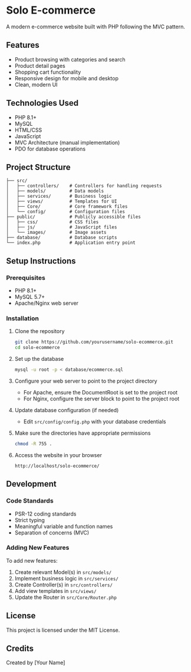 # Solo E-commerce

A modern e-commerce website built with PHP following the MVC pattern.

## Features

- Product browsing with categories and search
- Product detail pages
- Shopping cart functionality
- Responsive design for mobile and desktop
- Clean, modern UI

## Technologies Used

- PHP 8.1+
- MySQL
- HTML/CSS
- JavaScript
- MVC Architecture (manual implementation)
- PDO for database operations

## Project Structure

```
├── src/
│   ├── controllers/    # Controllers for handling requests
│   ├── models/         # Data models
│   ├── services/       # Business logic
│   ├── views/          # Templates for UI
│   ├── Core/           # Core framework files
│   └── config/         # Configuration files
├── public/             # Publicly accessible files
│   ├── css/            # CSS files
│   ├── js/             # JavaScript files
│   └── images/         # Image assets
├── database/           # Database scripts
└── index.php           # Application entry point
```

## Setup Instructions

### Prerequisites

- PHP 8.1+
- MySQL 5.7+
- Apache/Nginx web server

### Installation

1. Clone the repository
   ```bash
   git clone https://github.com/yourusername/solo-ecommerce.git
   cd solo-ecommerce
   ```

2. Set up the database
   ```bash
   mysql -u root -p < database/ecommerce.sql
   ```

3. Configure your web server to point to the project directory
   - For Apache, ensure the DocumentRoot is set to the project root
   - For Nginx, configure the server block to point to the project root

4. Update database configuration (if needed)
   - Edit `src/config/config.php` with your database credentials

5. Make sure the directories have appropriate permissions
   ```bash
   chmod -R 755 .
   ```

6. Access the website in your browser
   ```
   http://localhost/solo-ecommerce/
   ```

## Development

### Code Standards

- PSR-12 coding standards
- Strict typing
- Meaningful variable and function names
- Separation of concerns (MVC)

### Adding New Features

To add new features:

1. Create relevant Model(s) in `src/models/`
2. Implement business logic in `src/services/`
3. Create Controller(s) in `src/controllers/`
4. Add view templates in `src/views/`
5. Update the Router in `src/Core/Router.php`

## License

This project is licensed under the MIT License.

## Credits

Created by [Your Name] 